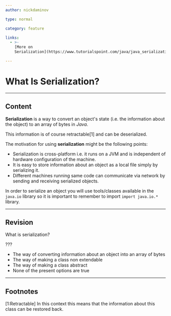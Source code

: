 ```yaml
---
author: nickdaminov

type: normal

category: feature

links:
  - >-
    [More on
    Serialization](https://www.tutorialspoint.com/java/java_serialization.htm){website}

---
```


# What Is Serialization?


---

## Content

**Serialization** is a way to convert an object's state (i.e. the information about the object) to an array of bytes in *Java*. 

This information is of course retractable[1] and can be deserialized.

The motivation for using **serialization** might be the following points:

- Serialization is cross-platform i.e. it runs on a JVM and is independent of hardware configuration of the machine.
- It is easy to store information about an object as a local file simply by serializing it.
- Different machines running same code can communicate via network by sending and receiving serialized objects.

In order to serialize an object you will use tools/classes available in the `java.io` library so it is important to remember to import `import java.io.*` library.

---

## Revision

What is serialization?

???

- The way of converting information about an object into an array of bytes
- The way of making a class non extendable
- The way of making a class abstract
- None of the present options are true


---

## Footnotes

[1:Retractable]
In this context this means that the information about this class can be restored back.
 
